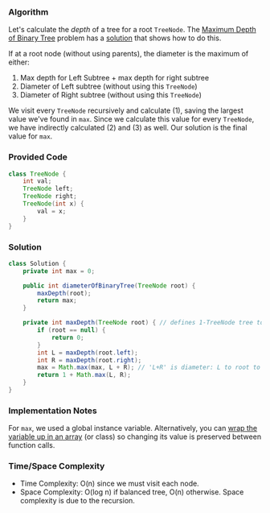 ### Algorithm

Let's calculate the _depth_ of a tree for a root `TreeNode`. The [Maximum Depth of Binary Tree](https://leetcode.com/problems/maximum-depth-of-binary-tree) problem has a [solution](https://github.com/RodneyShag/Interview_solutions/blob/master/Solutions/LeetCode/Maximum%20Depth%20of%20Binary%20Tree.md) that shows how to do this.

If at a root node (without using parents), the diameter is the maximum of either:
1. Max depth for Left Subtree + max depth for right subtree
1. Diameter of Left subtree (without using this `TreeNode`)
1. Diameter of Right subtree (without using this `TreeNode`)

We visit every `TreeNode` recursively and calculate (1), saving the largest value we've found in `max`. Since we calculate this value for every `TreeNode`, we have indirectly calculated (2) and (3) as well. Our solution is the final value for `max`.

### Provided Code

```java
class TreeNode {
    int val;
    TreeNode left;
    TreeNode right;
    TreeNode(int x) {
        val = x;
    }
}
```

### Solution

```java
class Solution {
    private int max = 0;

    public int diameterOfBinaryTree(TreeNode root) {
        maxDepth(root);
        return max;
    }

    private int maxDepth(TreeNode root) { // defines 1-TreeNode tree to have depth 1
        if (root == null) {
            return 0;
        }
        int L = maxDepth(root.left);
        int R = maxDepth(root.right);
        max = Math.max(max, L + R); // 'L+R' is diameter: L to root to R
        return 1 + Math.max(L, R);
    }
}
```

### Implementation Notes

For `max`, we used a global instance variable. Alternatively, you can [wrap the variable up in an array](https://leetcode.com/problems/diameter-of-binary-tree/discuss/101130/C%2B%2B-Java-Clean-Code) (or class) so changing its value is preserved between function calls.

### Time/Space Complexity

-  Time Complexity: O(n) since we must visit each node.
- Space Complexity: O(log n) if balanced tree, O(n) otherwise. Space complexity is due to the recursion.
